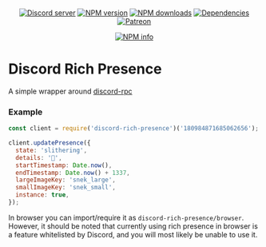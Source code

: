 <div align="center">
  <br />
  <p>
    <a href="https://discord.gg/bRCvFy9"><img src="https://discordapp.com/api/guilds/222078108977594368/embed.png" alt="Discord server" /></a>
    <a href="https://www.npmjs.com/package/discord-rich-presence"><img src="https://img.shields.io/npm/v/discord-rich-presence.svg?maxAge=3600" alt="NPM version" /></a>
    <a href="https://www.npmjs.com/package/discord-rich-presence"><img src="https://img.shields.io/npm/dt/discord-rich-presence.svg?maxAge=3600" alt="NPM downloads" /></a>
    <a href="https://david-dm.org/devsnek/discord-rich-presence"><img src="https://img.shields.io/david/devsnek/discord-rich-presence.svg?maxAge=3600" alt="Dependencies" /></a>
    <a href="https://www.patreon.com/devsnek"><img src="https://img.shields.io/badge/donate-patreon-F96854.svg" alt="Patreon" /></a>
  </p>
  <p>
    <a href="https://nodei.co/npm/discord-rich-presence/"><img src="https://nodei.co/npm/discord-rich-presence.png?downloads=true&stars=true" alt="NPM info" /></a>
  </p>
</div>

# Discord Rich Presence

A simple wrapper around [discord-rpc](https://npmjs.org/discord-rpc)

### Example

```javascript
const client = require('discord-rich-presence')('180984871685062656');

client.updatePresence({
  state: 'slithering',
  details: '🐍',
  startTimestamp: Date.now(),
  endTimestamp: Date.now() + 1337,
  largeImageKey: 'snek_large',
  smallImageKey: 'snek_small',
  instance: true,
});
```

In browser you can import/require it as `discord-rich-presence/browser`.
However, it should be noted that currently using rich presence in browser is
a feature whitelisted by Discord, and you will most likely be unable to use it.
